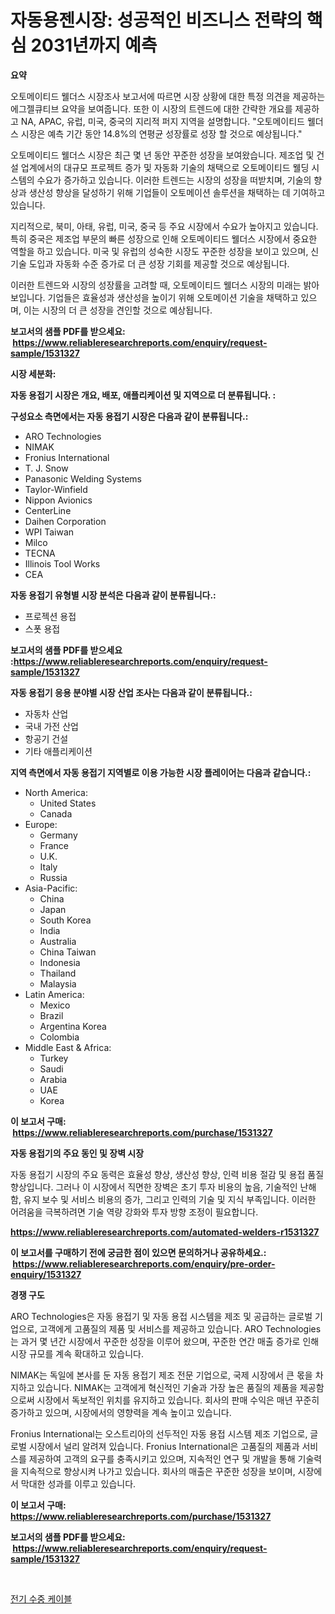 <p><h1>자동용젠시장: 성공적인 비즈니스 전략의 핵심 2031년까지 예측</h1></p><p><strong>요약</strong></p>
<p><p>오토메이티드 웰더스 시장조사 보고서에 따르면 시장 상황에 대한 특정 의견을 제공하는 에그젤큐티브 요약을 보여줍니다. 또한 이 시장의 트렌드에 대한 간략한 개요를 제공하고 NA, APAC, 유럽, 미국, 중국의 지리적 퍼지 지역을 설명합니다. "오토메이티드 웰더스 시장은 예측 기간 동안 14.8%의 연평균 성장률로 성장 할 것으로 예상됩니다." </p><p>오토메이티드 웰더스 시장은 최근 몇 년 동안 꾸준한 성장을 보여왔습니다. 제조업 및 건설 업계에서의 대규모 프로젝트 증가 및 자동화 기술의 채택으로 오토메이티드 웰딩 시스템의 수요가 증가하고 있습니다. 이러한 트렌드는 시장의 성장을 떠받치며, 기술의 향상과 생산성 향상을 달성하기 위해 기업들이 오토메이션 솔루션을 채택하는 데 기여하고 있습니다.</p><p>지리적으로, 북미, 아태, 유럽, 미국, 중국 등 주요 시장에서 수요가 높아지고 있습니다. 특히 중국은 제조업 부문의 빠른 성장으로 인해 오토메이티드 웰더스 시장에서 중요한 역할을 하고 있습니다. 미국 및 유럽의 성숙한 시장도 꾸준한 성장을 보이고 있으며, 신기술 도입과 자동화 수준 증가로 더 큰 성장 기회를 제공할 것으로 예상됩니다.</p><p>이러한 트렌드와 시장의 성장률을 고려할 때, 오토메이티드 웰더스 시장의 미래는 밝아 보입니다. 기업들은 효율성과 생산성을 높이기 위해 오토메이션 기술을 채택하고 있으며, 이는 시장의 더 큰 성장을 견인할 것으로 예상됩니다.</p></p>
<p><strong>보고서의 샘플 PDF를 받으세요: &nbsp;<a href="https://www.reliableresearchreports.com/enquiry/request-sample/1531327">https://www.reliableresearchreports.com/enquiry/request-sample/1531327</a></strong></p>
<p><strong>시장 세분화:</strong></p>
<p><strong> 자동 용접기 시장은 개요, 배포, 애플리케이션 및 지역으로 더 분류됩니다. :</strong></p>
<p><strong>구성요소 측면에서는 자동 용접기 시장은 다음과 같이 분류됩니다.:</strong></p>
<p><ul><li>ARO Technologies</li><li>NIMAK</li><li>Fronius International</li><li>T. J. Snow</li><li>Panasonic Welding Systems</li><li>Taylor-Winfield</li><li>Nippon Avionics</li><li>CenterLine</li><li>Daihen Corporation</li><li>WPI Taiwan</li><li>Milco</li><li>TECNA</li><li>Illinois Tool Works</li><li>CEA</li></ul></p>
<p><strong> 자동 용접기 유형별 시장 분석은 다음과 같이 분류됩니다.:</strong></p>
<p><ul><li>프로젝션 용접</li><li>스폿 용접</li></ul></p>
<p><strong>보고서의 샘플 PDF를 받으세요 :<a href="https://www.reliableresearchreports.com/enquiry/request-sample/1531327">https://www.reliableresearchreports.com/enquiry/request-sample/1531327</a></strong></p>
<p><strong> 자동 용접기 응용 분야별 시장 산업 조사는 다음과 같이 분류됩니다.:</strong></p>
<p><ul><li>자동차 산업</li><li>국내 가전 산업</li><li>항공기 건설</li><li>기타 애플리케이션</li></ul></p>
<p><strong>지역 측면에서 자동 용접기 지역별로 이용 가능한 시장 플레이어는 다음과 같습니다.:</strong></p>
<p><ul>
    <li>
        North America:
        <ul>
            <li>United States</li>
            <li>Canada</li>
        </ul>
    </li>
    <li>
        Europe:
        <ul>
            <li>Germany</li>
            <li>France</li>
            <li>U.K.</li>
            <li>Italy</li>
            <li>Russia</li>
        </ul>
    </li>
    <li>
        Asia-Pacific:
        <ul>
            <li>China</li>
            <li>Japan</li>
            <li>South Korea</li>
            <li>India</li>
            <li>Australia</li>
            <li>China Taiwan</li>
            <li>Indonesia</li>
            <li>Thailand</li>
            <li>Malaysia</li>
        </ul>
    </li>
    <li>
        Latin America:
        <ul>
            <li>Mexico</li>
            <li>Brazil</li>
            <li>Argentina Korea</li>
            <li>Colombia</li>
        </ul>
    </li>
    <li>
        Middle East & Africa:
        <ul>
            <li>Turkey</li>
            <li>Saudi</li>
            <li>Arabia</li>
            <li>UAE</li>
            <li>Korea</li>
        </ul>
    </li>
    </ul></p>
<p><strong>이 보고서 구매: &nbsp;<a href="https://www.reliableresearchreports.com/purchase/1531327">https://www.reliableresearchreports.com/purchase/1531327</a></strong></p>
<p><strong>자동 용접기의 주요 동인 및 장벽 시장</strong></p>
<p><p>자동 용접기 시장의 주요 동력은 효율성 향상, 생산성 향상, 인력 비용 절감 및 용접 품질 향상입니다. 그러나 이 시장에서 직면한 장벽은 초기 투자 비용의 높음, 기술적인 난해함, 유지 보수 및 서비스 비용의 증가, 그리고 인력의 기술 및 지식 부족입니다. 이러한 어려움을 극복하려면 기술 역량 강화와 투자 방향 조정이 필요합니다.</p></p>
<p><strong><a href="https://www.reliableresearchreports.com/automated-welders-r1531327">https://www.reliableresearchreports.com/automated-welders-r1531327</a></strong></p>
<p><strong>이 보고서를 구매하기 전에 궁금한 점이 있으면 문의하거나 공유하세요.: &nbsp;<a href="https://www.reliableresearchreports.com/enquiry/pre-order-enquiry/1531327">https://www.reliableresearchreports.com/enquiry/pre-order-enquiry/1531327</a></strong></p>
<p><strong>경쟁 구도</strong></p>
<p><p>ARO Technologies은 자동 용접기 및 자동 용접 시스템을 제조 및 공급하는 글로벌 기업으로, 고객에게 고품질의 제품 및 서비스를 제공하고 있습니다. ARO Technologies는 과거 몇 년간 시장에서 꾸준한 성장을 이루어 왔으며, 꾸준한 연간 매출 증가로 인해 시장 규모를 계속 확대하고 있습니다.</p><p>NIMAK는 독일에 본사를 둔 자동 용접기 제조 전문 기업으로, 국제 시장에서 큰 몫을 차지하고 있습니다. NIMAK는 고객에게 혁신적인 기술과 가장 높은 품질의 제품을 제공함으로써 시장에서 독보적인 위치를 유지하고 있습니다. 회사의 판매 수익은 매년 꾸준히 증가하고 있으며, 시장에서의 영향력을 계속 높이고 있습니다.</p><p>Fronius International는 오스트리아의 선두적인 자동 용접 시스템 제조 기업으로, 글로벌 시장에서 널리 알려져 있습니다. Fronius International은 고품질의 제품과 서비스를 제공하여 고객의 요구를 충족시키고 있으며, 지속적인 연구 및 개발을 통해 기술력을 지속적으로 향상시켜 나가고 있습니다. 회사의 매출은 꾸준한 성장을 보이며, 시장에서 막대한 성과를 이루고 있습니다.</p></p>
<p><strong>이 보고서 구매: &nbsp; <a href="https://www.reliableresearchreports.com/purchase/1531327">https://www.reliableresearchreports.com/purchase/1531327</a></strong></p>
<p><strong>보고서의 샘플 PDF를 받으세요: &nbsp;<a href="https://www.reliableresearchreports.com/enquiry/request-sample/1531327">https://www.reliableresearchreports.com/enquiry/request-sample/1531327</a></strong><strong></strong></p>
<p>&nbsp;</p>
<p><p><a href="https://medium.com/@felipegrrady654556/%EC%A0%84%EA%B8%B0-%EC%B9%A8%EC%88%98-%EC%BC%80%EC%9D%B4%EB%B8%94-%EC%8B%9C%EC%9E%A5-%EB%B6%84%EC%84%9D-%EA%B7%B8%EC%9D%98-cagr-%EC%8B%9C%EC%9E%A5-%EC%84%B8%EB%B6%84%ED%99%94-%EB%B0%8F-%EA%B8%80%EB%A1%9C%EB%B2%8C-%EC%82%B0%EC%97%85-%EA%B0%9C%EC%9A%94-fed6e18a7d8c">전기 수중 케이블</a></p></p>